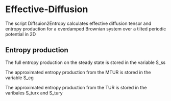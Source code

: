 # Effective-Diffusion
The script Diffsuion2Entropy calculates effective diffusion tensor and entropy production
for a overdamped Brownian system over a tilted periodic potential in 2D

## Entropy production

The full entropy production on the steady state is stored in the variable S_ss

The approximated entropy production from the MTUR is stored in the variable S_cg

The approximated entropy production from the TUR is stored in the varibales S_turx and S_tury
